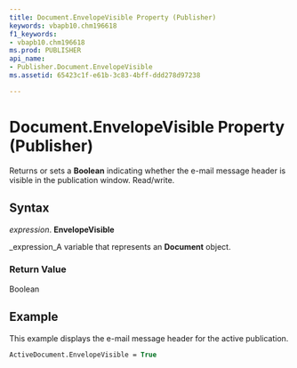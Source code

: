 ```yaml
---
title: Document.EnvelopeVisible Property (Publisher)
keywords: vbapb10.chm196618
f1_keywords:
- vbapb10.chm196618
ms.prod: PUBLISHER
api_name:
- Publisher.Document.EnvelopeVisible
ms.assetid: 65423c1f-e61b-3c83-4bff-ddd278d97238

---
```



# Document.EnvelopeVisible Property (Publisher)

Returns or sets a  **Boolean** indicating whether the e-mail message header is visible in the publication window. Read/write.


## Syntax

 _expression_. **EnvelopeVisible**

 _expression_A variable that represents an  **Document** object.


### Return Value

Boolean


## Example

This example displays the e-mail message header for the active publication.


```vb
ActiveDocument.EnvelopeVisible = True
```


